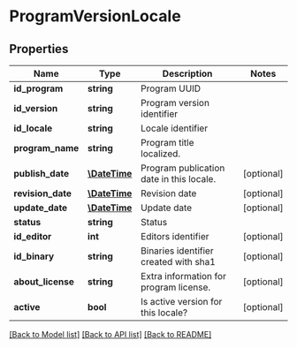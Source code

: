 # ProgramVersionLocale

## Properties
Name | Type | Description | Notes
------------ | ------------- | ------------- | -------------
**id_program** | **string** | Program UUID | 
**id_version** | **string** | Program version identifier | 
**id_locale** | **string** | Locale identifier | 
**program_name** | **string** | Program title localized. | 
**publish_date** | [**\DateTime**](\DateTime.md) | Program publication date in this locale. | [optional] 
**revision_date** | [**\DateTime**](\DateTime.md) | Revision date | [optional] 
**update_date** | [**\DateTime**](\DateTime.md) | Update date | [optional] 
**status** | **string** | Status | 
**id_editor** | **int** | Editors identifier | [optional] 
**id_binary** | **string** | Binaries identifier created with sha1 | [optional] 
**about_license** | **string** | Extra information for program license. | [optional] 
**active** | **bool** | Is active version for this locale? | [optional] 

[[Back to Model list]](../README.md#documentation-for-models) [[Back to API list]](../README.md#documentation-for-api-endpoints) [[Back to README]](../README.md)


